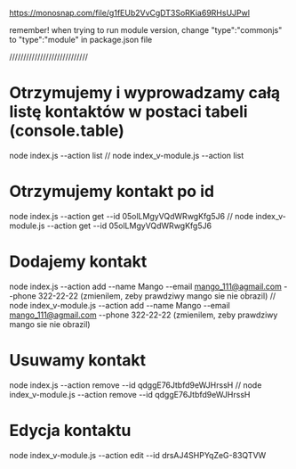 https://monosnap.com/file/g1fEUb2VvCgDT3SoRKia69RHsUJPwl

remember! when trying to run module version, change "type":"commonjs" to "type":"module" in package.json file

////////////////////////////

# Otrzymujemy i wyprowadzamy całą listę kontaktów w postaci tabeli (console.table)

node index.js --action list
//
node index_v-module.js --action list

# Otrzymujemy kontakt po id

node index.js --action get --id 05olLMgyVQdWRwgKfg5J6
//
node index_v-module.js --action get --id 05olLMgyVQdWRwgKfg5J6

# Dodajemy kontakt

node index.js --action add --name Mango --email mango_111@agmail.com --phone 322-22-22 (zmienilem, zeby prawdziwy mango sie nie obrazil)
//
node index_v-module.js --action add --name Mango --email mango_111@agmail.com --phone 322-22-22 (zmienilem, zeby prawdziwy mango sie nie obrazil)

# Usuwamy kontakt

node index.js --action remove --id qdggE76Jtbfd9eWJHrssH
//
node index_v-module.js --action remove --id qdggE76Jtbfd9eWJHrssH

# Edycja kontaktu

node index_v-module.js --action edit --id drsAJ4SHPYqZeG-83QTVW
